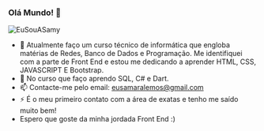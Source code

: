 ### Olá Mundo! 👋
![EuSouASamy](https://user-images.githubusercontent.com/99992174/202501593-b6bc7c0b-1c9e-4a4d-95bb-9c9359dcba5b.png)

- 🔭 Atualmente faço um curso técnico de informática que engloba matérias de Redes, Banco de Dados e Programação. Me identifiquei com a parte de Front End e estou me dedicando a aprender HTML, CSS, JAVASCRIPT E Bootstrap.
- 🌱 No curso que faço aprendo SQL, C# e Dart.
- 📫 Contacte-me pelo email: eusamaralemos@gmail.com
- ⚡ É o meu primeiro contato com a área de exatas e tenho me saído muito bem!
- Espero que goste da minha jordada Front End :)



